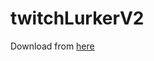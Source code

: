 # twitchLurkerV2

Download from <a href="https://github.com/ardaerbaharli/twitchLurkerV2/releases"> here</a>
